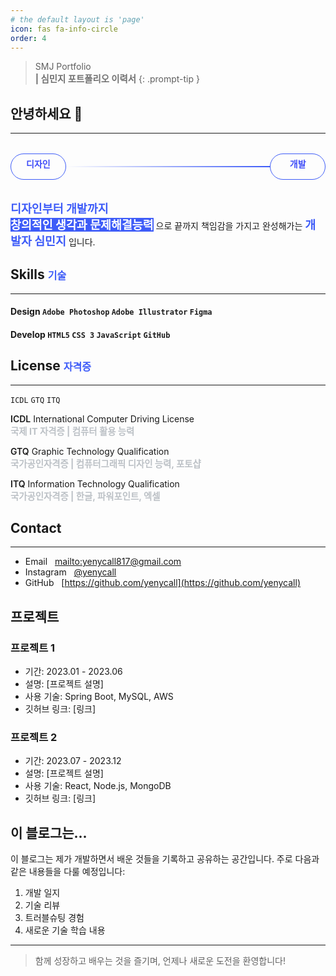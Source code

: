 ```yaml
---
# the default layout is 'page'
icon: fas fa-info-circle
order: 4
---
```


> SMJ Portfolio <br> <span class="small"> \| 심민지 포트폴리오 이력서</span>
{: .prompt-tip }

<style>

    .content-box{
        display:flex;
        margin: 2rem 0;
    }

    .rect{
        width: 100px;
        padding: 0.3rem;
        border: 1.5px solid #3E5CF8;
        text-align: center;
        border-radius: 50px;
        color: #3E4CF8;
        font-weight: 700;
    }

    .line{
        width: 26.5rem;
        height: 1.5px;  /* 선의 두께 */
        background: linear-gradient(to right, rgba(0, 0, 0, 0), #3E5CF8);
        margin: 20px 0;  /* 위아래 여백 */
    }

    .blue{
        color: #3E5CF8;
        font-weight: 700;
        font-size:1.15rem;
    }

    .blue-small{
        color: #3E5CF8;
        font-weight: 700;
        font-size: 1rem;
    }

    .blue-bg{
        background-color: #3E5CF8;
        color:white;
        font-weight: 700;
        font-size:1.15rem;
    }

    .bold{
        font-weight: 600;
    }

    .gray{
        color: #BCC1C6;
        font-size:0.9rem;
        font-weight: 700;
    }

    .small{
        color: #717171;
        font-size:0.9rem;
        font-weight: 700;
    }

    main a {
    color: black;
    }


</style>

## 안녕하세요 👋 

---

<div class="content-box">
    <div class="rect">디자인</div>
    <div class="line"></div>
    <div class="rect">개발</div>
</div>


<span class="blue">디자인부터 개발까지</span> <br>
<span class="blue-bg">창의적인 생각과 문제해결능력</span> 으로 끝까지 책임감을 가지고 완성해가는 <span class="blue">개발자 심민지</span> 입니다.

## Skills <span class="blue-small">기술</span>

---
#### Design `Adobe Photoshop` `Adobe Illustrator` `Figma`
#### Develop `HTML5` `CSS 3` `JavaScript` `GitHub`

## License <span class="blue-small">자격증</span>

---

`ICDL` `GTQ` `ITQ`


<span class="bold">ICDL</span> International Computer Driving License <br>
<span class="gray">국제 IT 자격증 | 컴퓨터 활용 능력</span>

<span class="bold">GTQ</span> Graphic Technology Qualification <br>
<span class="gray">국가공인자격증 | 컴퓨터그래픽 디자인 능력, 포토샵</span>

<span class="bold">ITQ</span> Information Technology Qualification <br>
<span class="gray">국가공인자격증 | 한글, 파워포인트, 엑셀</span>

## Contact

---

- Email &nbsp;&nbsp;<mailto:yenycall817@gmail.com>
- Instagram &nbsp;&nbsp;[@yenycall](https://instagram.com/yenycall)
- GitHub &nbsp;&nbsp;[https://github.com/yenycall](https://github.com/yenycall)


## 프로젝트

### 프로젝트 1
- 기간: 2023.01 - 2023.06
- 설명: [프로젝트 설명]
- 사용 기술: Spring Boot, MySQL, AWS
- 깃허브 링크: [링크]

### 프로젝트 2
- 기간: 2023.07 - 2023.12
- 설명: [프로젝트 설명]
- 사용 기술: React, Node.js, MongoDB
- 깃허브 링크: [링크]



## 이 블로그는...

이 블로그는 제가 개발하면서 배운 것들을 기록하고 공유하는 공간입니다. 
주로 다음과 같은 내용들을 다룰 예정입니다:

1. 개발 일지
2. 기술 리뷰
3. 트러블슈팅 경험
4. 새로운 기술 학습 내용

---

> 함께 성장하고 배우는 것을 즐기며, 언제나 새로운 도전을 환영합니다!